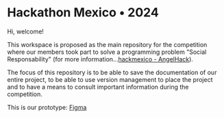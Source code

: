 # Hackathon Mexico • 2024

Hi, welcome!

This workspace is proposed as the main repository for the competition where our members took part to solve a programming problem "Social Responsability" (for more information...[hackmexico - AngelHack](https://tribegroup.notion.site/Project-Submission-ecb29f5d5d694d3081546db501ace283)).

The focus of this repository is to be able to save the documentation of our entire project, to be able to use version management to place the project and to have a means to consult important information during the competition.

This is our prototype: [Figma](https://www.figma.com/proto/FDjWnBAIOOYNA1VBqyQnNT/Food-App-(Community)?node-id=0%3A1&t=VZasKdJu2PNjGeVG-1)

